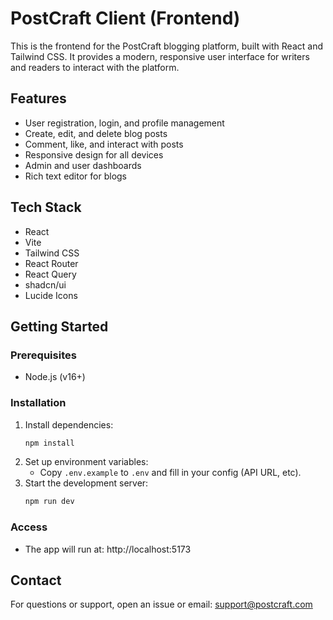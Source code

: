 # PostCraft Client (Frontend)

This is the frontend for the PostCraft blogging platform, built with React and Tailwind CSS. It provides a modern, responsive user interface for writers and readers to interact with the platform.

## Features
- User registration, login, and profile management
- Create, edit, and delete blog posts
- Comment, like, and interact with posts
- Responsive design for all devices
- Admin and user dashboards
- Rich text editor for blogs

## Tech Stack
- React
- Vite
- Tailwind CSS
- React Router
- React Query
- shadcn/ui
- Lucide Icons

## Getting Started
### Prerequisites
- Node.js (v16+)

### Installation
1. Install dependencies:
   ```bash
   npm install
   ```
2. Set up environment variables:
   - Copy `.env.example` to `.env` and fill in your config (API URL, etc).
3. Start the development server:
   ```bash
   npm run dev
   ```

### Access
- The app will run at: http://localhost:5173

## Contact
For questions or support, open an issue or email: support@postcraft.com

